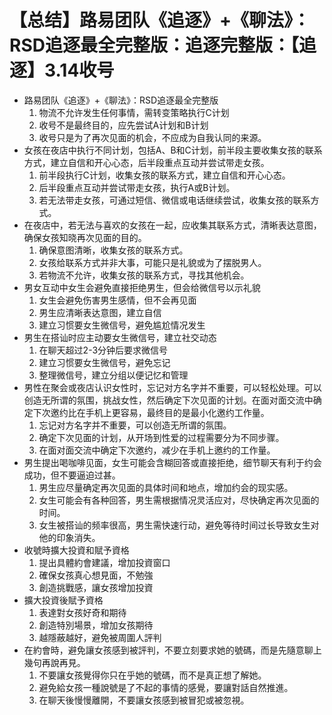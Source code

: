 # 【总结】路易团队《追逐》+《聊法》：RSD追逐最全完整版：追逐完整版：【追逐】3.14收号

-   路易团队《追逐》+《聊法》：RSD追逐最全完整版
    1.  物流不允许发生任何事情，需转变策略执行C计划
    2.  收号不是最终目的，应先尝试A计划和B计划
    3.  收号只是为了再次见面的机会，不应成为自我认同的来源。
-   女孩在夜店中执行不同计划，包括A、B和C计划，前半段主要收集女孩的联系方式，建立自信和开心心态，后半段重点互动并尝试带走女孩。
    1.  前半段执行C计划，收集女孩的联系方式，建立自信和开心心态。
    2.  后半段重点互动并尝试带走女孩，执行A或B计划。
    3.  若无法带走女孩，可通过短信、微信或电话继续尝试，收集女孩的联系方式。
-   在夜店中，若无法与喜欢的女孩在一起，应收集其联系方式，清晰表达意图，确保女孩知晓再次见面的目的。
    1.  确保意图清晰，收集女孩的联系方式。
    2.  女孩给联系方式并非大事，可能只是礼貌或为了摆脱男人。
    3.  若物流不允许，收集女孩的联系方式，寻找其他机会。
-   男女互动中女生会避免直接拒绝男生，但会给微信号以示礼貌
    1.  女生会避免伤害男生感情，但不会再见面
    2.  男生应清晰表达意图，建立自信
    3.  建立习惯要女生微信号，避免尴尬情况发生
-   男生在搭讪时应主动要女生微信号，建立社交动态
    1.  在聊天超过2-3分钟后要求微信号
    2.  建立习惯要女生微信号，避免忘记
    3.  整理微信号，建立分组以便记忆和管理
-   男性在聚会或夜店认识女性时，忘记对方名字并不重要，可以轻松处理。可以创造无所谓的氛围，挑战女性，然后确定下次见面的计划。在面对面交流中确定下次邀约比在手机上更容易，最终目的是最小化邀约工作量。
    1.  忘记对方名字并不重要，可以创造无所谓的氛围。
    2.  确定下次见面的计划，从开场到性爱的过程需要分为不同步骤。
    3.  在面对面交流中确定下次邀约，减少在手机上邀约的工作量。
-   男生提出喝咖啡见面，女生可能会含糊回答或直接拒绝，细节聊天有利于约会成功，但不要逼迫过甚。
    1.  男生应尽量确定再次见面的具体时间和地点，增加约会的现实感。
    2.  女生可能会有各种回答，男生需根据情况灵活应对，尽快确定再次见面的时间。
    3.  女生被搭讪的频率很高，男生需快速行动，避免等待时间过长导致女生对他的印象消失。
-   收號時擴大投資和賦予資格
    1.  提出具體約會建議，增加投資窗口
    2.  確保女孩真心想見面，不勉強
    3.  創造挑戰感，讓女孩增加投資
-   擴大投資後賦予資格
    1.  表達對女孩好奇和期待
    2.  創造特別場景，增加女孩期待
    3.  越隱蔽越好，避免被周圍人評判
-   在約會時，避免讓女孩感到被評判，不要立刻要求她的號碼，而是先隨意聊上幾句再說再見。
    1.  不要讓女孩覺得你只在乎她的號碼，而不是真正想了解她。
    2.  避免給女孩一種說號是了不起的事情的感覺，要讓對話自然推進。
    3.  在聊天後慢慢離開，不要讓女孩感到被冒犯或被忽視。